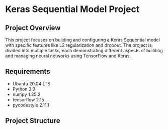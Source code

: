 # Keras Sequential Model Project

## Project Overview
This project focuses on building and configuring a Keras Sequential 
model with specific features like L2 regularization and dropout. 
The project is divided into multiple tasks, each demonstrating 
different aspects of building and managing neural networks using 
TensorFlow and Keras.

## Requirements
- Ubuntu 20.04 LTS
- Python 3.9
- numpy 1.25.2
- tensorflow 2.15
- pycodestyle 2.11.1

## Project Structure
